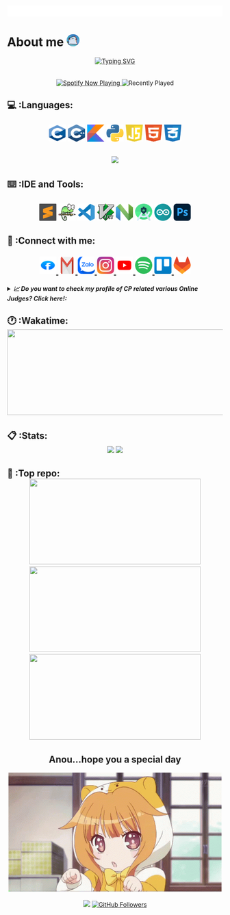 
<!-- Greeting -->

<div>
  <img src="config/style.svg" alt="css-in-readme"></img>
</div>

<!-- About -->

<div>

  <h1>
    About me 
    <img src="config/dancingcat.gif" width=30px style="border-radius:50px;">
  </h1>
  <div align="center">
    <a href="https://git.io/typing-svg"><img src="https://readme-typing-svg.herokuapp.com?font=Fira+Code&duration=2000&pause=1000&color=F60E80&multiline=true&width=450&height=220&lines=I'm+Vu+(winky);I'm+currently+studying+at+VNU-HCM+UIT;Major+%3F;Information+Security+(Honors+Program);Hobby+%3F;Competitive+programming+and+CTF;And;%E6%84%9B%E3%81%97%E3%81%A6%E3%82%8B!" alt="Typing SVG" /></a>
  </div>
</div>

<br>
<br>

<!-- Music -->

<div align=center ">

 <a href="https://spotify-github-profile.kittinanx.com/api/view.svg?uid=31z4hwucc4g3x3klr2ezheobh2ee&redirect=true">
    <img  src="https://spotify-github-profile.kittinanx.com/api/view.svg?uid=317kafuqbev46sq43z2u3zjjbpym&redirect=true][https://spotify-github-profile.kittinanx.com/api/view.svg?uid=317kafuqbev46sq43z2u3zjjbpym&cover_image=true&theme=novatorem&show_offline=false&background_color=000000&interchange=true&bar_color=F60E80&bar_color_cover=false" alt="Spotify Now Playing" width="390" height="120">
  </a>
  <img src="https://spotify-recently-played-readme.vercel.app/api?user=317kafuqbev46sq43z2u3zjjbpym&unique=true&count=2" alt="Recently Played" width="420" height = "120">

</div>

<!--Programming Languages-->
<div>
  <h2>💻 :Languages:
  <br>
  <br>
    <!-- <img
      src="https://media2.giphy.com/media/QssGEmpkyEOhBCb7e1/giphy.gif?cid=ecf05e47a0n3gi1bfqntqmob8g9aid1oyj2wr3ds3mg700bl&rid=giphy.gif"
      width=32px> -->
    <div align="center">
      <img src="config/languages/c.svg" title="C" alt="C" width="40" height="40" />
      <img src="config/languages/cpp.svg" title="C++" alt="C++" width="40" height="40" />
      <img src="config/languages/kotlin.svg" title="Kotlin" alt="Kotlin" width="40" height="40" />
      <img src="config/languages/python.svg" alt="Python" width="40" height="40" />
      <img src="config/languages/javascript.svg" title="Javascript" alt="Javascript" width="40" height="40" />
      <img src="config/languages/html.svg" title="HTML" alt="HTML" width="40" height="40" />
      <img src="config/languages/css.svg" title="CSS" alt="CSS" width="40" height="40" />
    </div>
    <div align="center">
      <br>
      <img width="300"
        src=https://github-readme-stats.vercel.app/api/top-langs/?username=threalwinky&hide=tex&theme=dracula&layout=compact&langs_count=10>
    </div>
  </h2>
</div>

<!--IDE-->
<div>
  <h2>⌨️ :IDE and Tools:
  <br>
  <br>
    <!-- <img
      src="https://media2.giphy.com/media/zOx4kKZLsfuqShoh2t/giphy.gif?cid=ecf05e47fc7zyhzlatnyzcs7agnxan8gse9clnt7zj5hk6xa&rid=giphy.gif&ct=s"
      width=32px> -->
    <div align="center">
      <img src="config/ides/sublime-text.svg" title="Sublime Text" alt="Sublime Text" width="40" height="40" />
      <img src="config/ides/notepad.svg" title="Notepad++" alt="Notepad++" width="40" height="40" />
      <img src="config/ides/vs-code.svg" title="Visual Studio Code" alt="Visual Studio Code" width="40" height="40" />
      <img src="config/ides/vim.svg" title="Vim" alt="Vim" width="40" height="40" />
      <img src="config/ides/neovim.svg" title="NeoVim" alt="Vim" width="40" height="40" />
      <img src="config/ides/AS.png" title="Android Studio" alt="Android Studio" width="40" height="40" />
      <img src="config/ides/arduino.png" title="Arduino" alt="Arduino" width="40" height="40" />
      <img src="config/ides/AP.png" title="Adobe Photoshop" alt="Adobe Photoshop" width="40" height="40" />
    </div>
  </h2>
</div>

<!--Information-->
<div>
  <h2>📱 :Connect with me: 
    <!-- <img
      src="https://media0.giphy.com/media/23D8NR89IoZUC9jgsO/giphy.gif?cid=ecf05e477hmzbzil27a59wb06ing9uwwcf2pi30sn41nsx67&rid=giphy.gif&ct=s"
      width=32px> -->
      <br>
      <br>
    <div align="center">
      <a href="https://www.facebook.com/winky.no.sl33p">
        <img src="config/contact/facebook.svg" alt="FaceBook Badge" / width="40" height="40">
      </a>
      <a href="mailto:voquangvu09112006@gmail.com">
        <img src="config/contact/gmail.svg" alt="Gmail Badge" / width="40" height="40">
      </a>
      <a href="https://zalo.me/0777473911">
        <img src="config/contact/zalo2.webp" alt="Zalo Badge" / width="40" height="40">
      </a>
      <a href="https://www.instagram.com/threalwinky/">
        <img src="config/contact/instagram.svg" alt="Instagram Badge" / width="40" height="40">
      </a>
      <a href="https://www.youtube.com/channel/UCRgUlpqUC72yH0aE3HgrD8Q">
        <img src="config/contact/youtube.svg" alt="Youtube Badge" / width="40" height="40">
      </a>
      <a href="https://open.spotify.com/user/317kafuqbev46sq43z2u3zjjbpym?si=12b3f867de3a4744">
        <img src="config/contact/spotify.svg" alt="Spotify Badge" / width="40" height="40">
      </a>
      <a href="https://trello.com/voquangvu09112006/boards">
        <img src="config/contact/trello.svg" alt="Trello Badge" / width="40" height="40">
      </a>
      <a href="https://gitlab.com/wjbulikescoding">
        <img src="config/contact/gitlab.svg" alt="Gitlab Badge" / width="40" height="40">
      </a>
    </div>
    <h5>
      <details>
        <summary> 📈 Do you want to check my profile of CP related various Online Judges? Click here!:</summary>
        <div align="center">
          <a href="https://codeforces.com/profile/Ayakine"><img src="config/cp_webs/cf.png" witdh=20 height=20 style="border-radius: 50%;"> Codeforces
          </a><br>
          <a href="https://oj.vnoi.info/user/winky"><img src="config/cp_webs/vnoj.png" witdh=20 height=20> VNOJ </a><br>
          <a href="https://luyencode.net/user/winky"><img src="config/cp_webs/luyencode.png" witdh=20
              height=20 style="border-radius: 50%;"> Luyencode </a><br>
          <a href="https://leetcode.com/wjbulikescoding/"><img src="config/cp_webs/leetcode.png" witdh=20 height=20> Leetcode
          </a><br>
          <a href="https://www.hackerrank.com/thuangailelouch"><img src="config/cp_webs/hr.png" witdh=20 height=20> Hackerrank
          </a><br>
          <a href="https://www.spoj.com/users/caubengokngek/"><img src="config/cp_webs/spoj.jfif" witdh=20 height=20 style="border-radius: 50%;"> SPOJ
          </a><br>
          <h6>Many more are coming soon...</h6> :clap:
        </div>
      </details>
    </h5>
  </h2>

</div>

<!--Wakatime-->
<div>

  <h2>🕐 :Wakatime:
    <div align="center">
<!--       <img src = "https://github-readme-stats.vercel.app/api/wakatime?username=winky&theme=dracula&layout=compact&langs_count=6" height = 200 width = 600> -->
     <a href="https://wakatime.com/@winky">
       <img src = "https://github-readme-stats.vercel.app/api/wakatime?username=winky&theme=dracula&layout=compact&langs_count=10" height = 200 width = 600>
     </a>
    </div>
  </h2>

</div>

<div>
  <h2>📋 :Stats:
    <div align="center">
      <img src = "https://github-readme-stats.vercel.app/api?username=threalwinky&show_icons=true&theme=dracula">
      <img
        src="https://github-profile-trophy.vercel.app/?username=threalwinky&theme=dracula&margin-w=15&margin-h=15&row=2&column=3" />
    </div>
  </h2>

</div>

<!-- Repository-->

  <h2>💾 :Top repo:
    <div align = "center">
      <a href = https://github.com/threalwinky/Mathmystic>
        <img src = "https://github-readme-stats.vercel.app/api/pin/?username=threalwinky&repo=Mathmystic&theme=dracula" height = 200 width = 400>
      </a>
      <a href = https://github.com/threalwinky/cp_notebook>
        <img src = "https://github-readme-stats.vercel.app/api/pin/?username=threalwinky&repo=cp_notebook&theme=dracula" height = 200 width = 400>
      </a>
      <a href = https://github.com/threalwinky/CP-Lib>
        <img src = "https://github-readme-stats.vercel.app/api/pin/?username=threalwinky&repo=CP-Lib&theme=dracula" height = 200 width = 400>
      </a>
    </div>
  </h2>

<!--Conclusion -->

<div id="header" align="center">
  <h2> Anou...hope you a special day </h2>
  <img src="config/loli.gif">
</div>

<!--More-->
<br>
</div>
<div>
  <!-- <h4> view's count : <h4> -->
      <div align="center">
        <div>
          <img src="https://komarev.com/ghpvc/?username=threalwinky&style=plastic&color=brightgreen" height=20>
          <a href="https://github.com/threalwinky?tab=followers" >
            <img
              src="https://img.shields.io/github/followers/threalwinky?label=Followers&logo=GitHub&style=for-the-badge"
              alt="GitHub Followers" height=20/>
          </a>
          <div>
            <br>
            </div>
        </div>
      </div>
      </h4>
</div>
